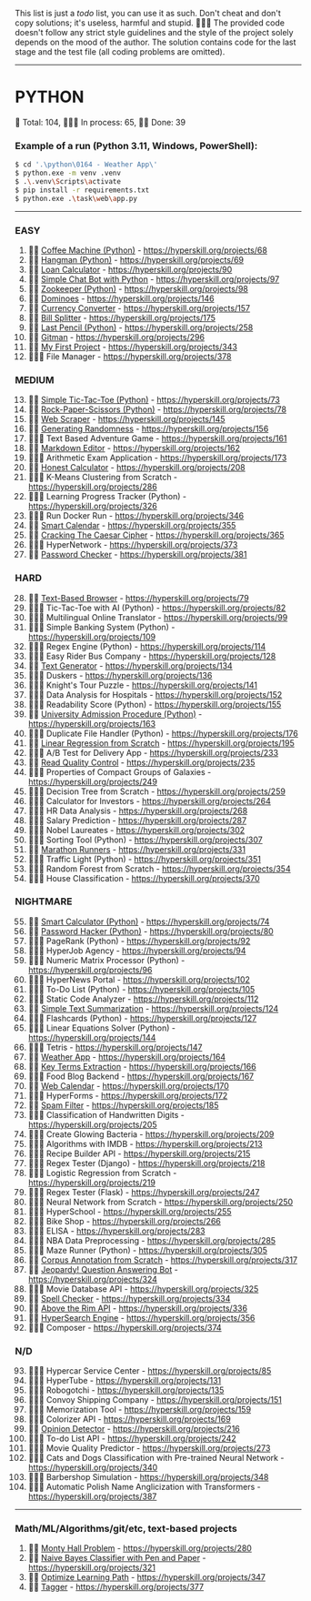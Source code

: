 

This list is just a _todo_ list, you can use it as such.
Don't cheat and don't copy solutions; it's useless, harmful and stupid. 🤦🏼‍♂️
The provided code doesn't follow any strict style guidelines and the style of the project solely depends on the mood of the author.
The solution contains code for the last stage and the test file (all coding problems are omitted).


---

# PYTHON
🐍 Total: 104, 👷🏼‍♂️ In process: 65, 🐱‍👤 Done: 39

### Example of a run (Python 3.11, Windows, PowerShell):
```bash
$ cd '.\python\0164 - Weather App\'
$ python.exe -m venv .venv
$ .\.venv\Scripts\activate
$ pip install -r requirements.txt
$ python.exe .\task\web\app.py
```
---

### EASY
1) 🐱‍👤 [Coffee Machine (Python)](https://github.com/syyynth/hyperskill/tree/main/python/0068%20-%20Coffee%20Machine%20(Python)) - https://hyperskill.org/projects/68
2) 🐱‍👤 [Hangman (Python)](https://github.com/syyynth/hyperskill/tree/main/python/0069%20-%20Hangman%20(Python)) - https://hyperskill.org/projects/69
3) 🐱‍👤 [Loan Calculator](https://github.com/syyynth/hyperskill/tree/main/python/0090%20-%20Loan%20Calculator) - https://hyperskill.org/projects/90
4) 🐱‍👤 [Simple Chat Bot with Python](https://github.com/syyynth/hyperskill/tree/main/python/0097%20-%20Simple%20Chatty%20Bot%20(Python)) - https://hyperskill.org/projects/97
5) 🐱‍👤 [Zookeeper (Python)](https://github.com/syyynth/hyperskill/tree/main/python/0098%20-%20Zookeeper%20(Python)) - https://hyperskill.org/projects/98
6) 🐱‍👤 [Dominoes](https://github.com/syyynth/hyperskill/tree/main/python/0146%20-%20Dominoes) - https://hyperskill.org/projects/146
7) 🐱‍👤 [Currency Converter](https://github.com/syyynth/hyperskill/tree/main/python/0157%20-%20Currency%20Converter) - https://hyperskill.org/projects/157
8) 🐱‍👤 [Bill Splitter](https://github.com/syyynth/hyperskill/tree/main/python/0175%20-%20Bill%20Splitter) - https://hyperskill.org/projects/175
9) 🐱‍👤 [Last Pencil (Python)](https://github.com/syyynth/hyperskill/tree/main/python/0258%20-%20Last%20Pencil) - https://hyperskill.org/projects/258
10) 🐱‍👤 [Gitman](https://github.com/syyynth/hyperskill/tree/main/python/0296%20-%20Gitman) - https://hyperskill.org/projects/296
11) 🐱‍👤 [My First Project](https://github.com/syyynth/hyperskill/tree/main/python/0343%20-%20My%20First%20Project) - https://hyperskill.org/projects/343
12) 👷🏼‍♂️ File Manager - https://hyperskill.org/projects/378

### MEDIUM
13) 🐱‍👤 [Simple Tic-Tac-Toe (Python)](https://github.com/syyynth/hyperskill/tree/main/python/0073%20-%20Simple%20Tic-Tac-Toe%20(Python)) - https://hyperskill.org/projects/73
14) 🐱‍👤 [Rock-Paper-Scissors (Python)](https://github.com/syyynth/hyperskill/tree/main/python/0078%20-%20Rock-Paper-Scissors%20(Python)) - https://hyperskill.org/projects/78
15) 🐱‍👤 [Web Scraper](https://github.com/syyynth/hyperskill/tree/main/python/0145%20-%20Web%20Scraper) - https://hyperskill.org/projects/145
16) 🐱‍👤 [Generating Randomness](https://github.com/syyynth/hyperskill/tree/main/python/0156%20-%20Generating%20Randomness) - https://hyperskill.org/projects/156
17) 👷🏼‍♂️ Text Based Adventure Game - https://hyperskill.org/projects/161
18) 🐱‍👤 [Markdown Editor](https://github.com/syyynth/hyperskill/tree/main/python/0162%20-%20Markdown%20Editor) - https://hyperskill.org/projects/162
19) 👷🏼‍♂️ Arithmetic Exam Application - https://hyperskill.org/projects/173
20) 🐱‍👤 [Honest Calculator](https://github.com/syyynth/hyperskill/tree/main/python/0208%20-%20Honest%20Calculator) - https://hyperskill.org/projects/208
21) 👷🏼‍♂️ K-Means Clustering from Scratch - https://hyperskill.org/projects/286
22) 👷🏼‍♂️ Learning Progress Tracker (Python) - https://hyperskill.org/projects/326
23) 👷🏼‍♂️ Run Docker Run - https://hyperskill.org/projects/346
24) 🐱‍👤 [Smart Calendar](https://github.com/syyynth/hyperskill/tree/main/python/0355%20-%20Smart%20Calendar) - https://hyperskill.org/projects/355
25) 🐱‍👤 [Cracking The Caesar Cipher](https://github.com/syyynth/hyperskill/tree/main/python/0365%20-%20Cracking%20The%20Caesar%20Cipher) - https://hyperskill.org/projects/365
26) 👷🏼‍♂️ HyperNetwork - https://hyperskill.org/projects/373
27) 🐱‍👤 [Password Checker](https://github.com/syyynth/hyperskill/tree/main/python/0381%20-%20Password%20Checker) - https://hyperskill.org/projects/381

### HARD
28) 🐱‍👤 [Text-Based Browser](https://github.com/syyynth/hyperskill/tree/main/python/0079%20-%20Text-Based%20Browser) - https://hyperskill.org/projects/79
29) 👷🏼‍♂️ Tic-Tac-Toe with AI (Python) - https://hyperskill.org/projects/82
30) 👷🏼‍♂️ Multilingual Online Translator - https://hyperskill.org/projects/99
31) 👷🏼‍♂️ Simple Banking System (Python) - https://hyperskill.org/projects/109
32) 👷🏼‍♂️ Regex Engine (Python) - https://hyperskill.org/projects/114
33) 👷🏼‍♂️ Easy Rider Bus Company - https://hyperskill.org/projects/128
34) 🐱‍👤 [Text Generator](https://github.com/syyynth/hyperskill/tree/main/python/0134%20-%20Text%20Generator) - https://hyperskill.org/projects/134
35) 👷🏼‍♂️ Duskers - https://hyperskill.org/projects/136
36) 👷🏼‍♂️ Knight's Tour Puzzle - https://hyperskill.org/projects/141
37) 👷🏼‍♂️ Data Analysis for Hospitals - https://hyperskill.org/projects/152
38) 👷🏼‍♂️ Readability Score (Python) - https://hyperskill.org/projects/155
39) 🐱‍👤 [University Admission Procedure (Python)](https://github.com/syyynth/hyperskill/tree/main/python/0163%20-%20University%20Admission%20Procedure%20(Python)) - https://hyperskill.org/projects/163
40) 👷🏼‍♂️ Duplicate File Handler (Python) - https://hyperskill.org/projects/176
41) 🐱‍👤 [Linear Regression from Scratch](https://github.com/syyynth/hyperskill/tree/main/python/0195%20-%20Linear%20Regression%20from%20Scratch) - https://hyperskill.org/projects/195
42) 👷🏼‍♂️ A/B Test for Delivery App - https://hyperskill.org/projects/233
43) 🐱‍👤 [Read Quality Control](https://github.com/syyynth/hyperskill/tree/main/python/0235%20-%20Read%20Quality%20Control) - https://hyperskill.org/projects/235
44) 👷🏼‍♂️ Properties of Compact Groups of Galaxies - https://hyperskill.org/projects/249
45) 👷🏼‍♂️ Decision Tree from Scratch - https://hyperskill.org/projects/259
46) 👷🏼‍♂️ Calculator for Investors - https://hyperskill.org/projects/264
47) 👷🏼‍♂️ HR Data Analysis - https://hyperskill.org/projects/268
48) 👷🏼‍♂️ Salary Prediction - https://hyperskill.org/projects/287
49) 👷🏼‍♂️ Nobel Laureates - https://hyperskill.org/projects/302
50) 👷🏼‍♂️ Sorting Tool (Python) - https://hyperskill.org/projects/307
51) 🐱‍👤 [Marathon Runners](https://github.com/syyynth/hyperskill/tree/main/python/0331%20-%20Marathon%20Runners) - https://hyperskill.org/projects/331
52) 👷🏼‍♂️ Traffic Light (Python) - https://hyperskill.org/projects/351
53) 👷🏼‍♂️ Random Forest from Scratch - https://hyperskill.org/projects/354
54) 👷🏼‍♂️ House Classification - https://hyperskill.org/projects/370

### NIGHTMARE
55) 🐱‍👤 [Smart Calculator (Python)](https://github.com/syyynth/hyperskill/tree/main/python/0074%20-%20Smart%20Calculator%20(Python)) - https://hyperskill.org/projects/74
56) 🐱‍👤 [Password Hacker (Python)](https://github.com/syyynth/hyperskill/tree/main/python/0080%20-%20Password%20Hacker%20(Python)) - https://hyperskill.org/projects/80
57) 👷🏼‍♂️ PageRank (Python) - https://hyperskill.org/projects/92
58) 👷🏼‍♂️ HyperJob Agency - https://hyperskill.org/projects/94
59) 👷🏼‍♂️ Numeric Matrix Processor (Python) - https://hyperskill.org/projects/96
60) 👷🏼‍♂️ HyperNews Portal - https://hyperskill.org/projects/102
61) 👷🏼‍♂️ To-Do List (Python) - https://hyperskill.org/projects/105
62) 👷🏼‍♂️ Static Code Analyzer - https://hyperskill.org/projects/112
63) 🐱‍👤 [Simple Text Summarization](https://github.com/syyynth/hyperskill/tree/main/python/0124%20-%20Simple%20Text%20Summarization) - https://hyperskill.org/projects/124
64) 👷🏼‍♂️ Flashcards (Python) - https://hyperskill.org/projects/127
65) 👷🏼‍♂️ Linear Equations Solver (Python) - https://hyperskill.org/projects/144
66) 👷🏼‍♂️ Tetris - https://hyperskill.org/projects/147
67) 🐱‍👤 [Weather App](https://github.com/syyynth/hyperskill/tree/main/python/0164%20-%20Weather%20App) - https://hyperskill.org/projects/164
68) 🐱‍👤 [Key Terms Extraction](https://github.com/syyynth/hyperskill/tree/main/python/0166%20-%20Key%20Terms%20Extraction) - https://hyperskill.org/projects/166
69) 👷🏼‍♂️ Food Blog Backend - https://hyperskill.org/projects/167
70) 🐱‍👤 [Web Calendar](https://github.com/syyynth/hyperskill/tree/main/python/0170%20-%20Web%20Calendar) - https://hyperskill.org/projects/170
71) 👷🏼‍♂️ HyperForms - https://hyperskill.org/projects/172
72) 🐱‍👤 [Spam Filter](https://github.com/syyynth/hyperskill/tree/main/python/0185%20-%20Spam%20Filter) - https://hyperskill.org/projects/185
73) 👷🏼‍♂️ Classification of Handwritten Digits - https://hyperskill.org/projects/205
74) 👷🏼‍♂️ Create Glowing Bacteria - https://hyperskill.org/projects/209
75) 👷🏼‍♂️ Algorithms with IMDB - https://hyperskill.org/projects/213
76) 👷🏼‍♂️ Recipe Builder API - https://hyperskill.org/projects/215
77) 👷🏼‍♂️ Regex Tester (Django) - https://hyperskill.org/projects/218
78) 👷🏼‍♂️ Logistic Regression from Scratch - https://hyperskill.org/projects/219
79) 👷🏼‍♂️ Regex Tester (Flask) - https://hyperskill.org/projects/247
80) 👷🏼‍♂️ Neural Network from Scratch - https://hyperskill.org/projects/250
81) 👷🏼‍♂️ HyperSchool - https://hyperskill.org/projects/255
82) 👷🏼‍♂️ Bike Shop - https://hyperskill.org/projects/266
83) 👷🏼‍♂️ ELISA - https://hyperskill.org/projects/283
84) 👷🏼‍♂️ NBA Data Preprocessing - https://hyperskill.org/projects/285
85) 👷🏼‍♂️ Maze Runner (Python) - https://hyperskill.org/projects/305
86) 🐱‍👤 [Corpus Annotation from Scratch](https://github.com/syyynth/hyperskill/tree/main/python/0317%20-%20Corpus%20Annotation%20from%20Scratch) - https://hyperskill.org/projects/317
87) 🐱‍👤 [Jeopardy! Question Answering Bot](https://github.com/syyynth/hyperskill/tree/main/python/0324%20-%20Jeopardy!%20Question%20Answering%20Bot) - https://hyperskill.org/projects/324
88) 👷🏼‍♂️ Movie Database API - https://hyperskill.org/projects/325
89) 🐱‍👤 [Spell Checker](https://github.com/syyynth/hyperskill/tree/main/python/0334%20-%20Spell%20Checker) - https://hyperskill.org/projects/334
90) 🐱‍👤 [Above the Rim API](https://github.com/syyynth/hyperskill/tree/main/python/0336%20-%20Above%20the%20Rim%20API) - https://hyperskill.org/projects/336
91) 🐱‍👤 [HyperSearch Engine](https://github.com/syyynth/hyperskill/tree/main/python/0356%20-%20HyperSearch%20Engine) - https://hyperskill.org/projects/356
92) 👷🏼‍♂️ Composer - https://hyperskill.org/projects/374

### N/D
93) 👷🏼‍♂️ Hypercar Service Center - https://hyperskill.org/projects/85
94) 👷🏼‍♂️ HyperTube - https://hyperskill.org/projects/131
95) 👷🏼‍♂️ Robogotchi - https://hyperskill.org/projects/135
96) 👷🏼‍♂️ Convoy Shipping Company - https://hyperskill.org/projects/151
97) 👷🏼‍♂️ Memorization Tool - https://hyperskill.org/projects/159
98) 👷🏼‍♂️ Colorizer API - https://hyperskill.org/projects/169
99) 🐱‍👤 [Opinion Detector](https://github.com/syyynth/hyperskill/tree/main/python/0216%20-%20Opinion%20Detector) - https://hyperskill.org/projects/216
100) 👷🏼‍♂️ To-do List API - https://hyperskill.org/projects/242
101) 👷🏼‍♂️ Movie Quality Predictor - https://hyperskill.org/projects/273
102) 👷🏼‍♂️ Cats and Dogs Classification with Pre-trained Neural Network - https://hyperskill.org/projects/340
103) 👷🏼‍♂️ Barbershop Simulation - https://hyperskill.org/projects/348
104) 👷🏼‍♂️ Automatic Polish Name Anglicization with Transformers - https://hyperskill.org/projects/387

---
### Math/ML/Algorithms/git/etc, text-based projects
1) 🐱‍👤 [Monty Hall Problem](https://github.com/syyynth/hyperskill/tree/main/python/0280%20-%20Monty%20Hall%20Problem) - https://hyperskill.org/projects/280
2) 🐱‍👤 [Naive Bayes Classifier with Pen and Paper](https://github.com/syyynth/hyperskill/tree/main/python/0321%20-%20Naive%20Bayes%20Classifier%20with%20Pen%20and%20Paper%20(ML)) - https://hyperskill.org/projects/321
3) 🐱‍👤 [Optimize Learning Path](https://github.com/syyynth/hyperskill/tree/main/python/0347%20-%20Optimize%20Learning%20Path) - https://hyperskill.org/projects/347
4) 🐱‍👤 [Tagger](https://github.com/syyynth/hyperskill/tree/main/python/0377%20-%20Tagger) - https://hyperskill.org/projects/377
